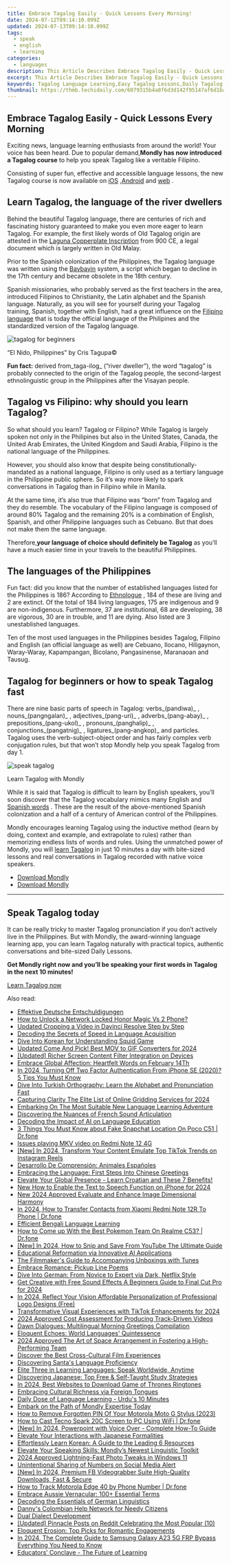 ```yaml
---
title: Embrace Tagalog Easily - Quick Lessons Every Morning!
date: 2024-07-12T09:14:10.099Z
updated: 2024-07-13T09:14:10.099Z
tags:
  - speak
  - english
  - learning
categories:
  - languages
description: This Article Describes Embrace Tagalog Easily - Quick Lessons Every Morning!
excerpt: This Article Describes Embrace Tagalog Easily - Quick Lessons Every Morning!
keywords: Tagalog Language Learning,Easy Tagalog Lessons,Daily Tagalog Practice,Tagalog Speaking Tips,Morning Language Learning Routine,Quick Tagalog Courses,Tagalog Mastery Guide
thumbnail: https://thmb.techidaily.com/6079315b4a8f6d3d142f95147af6d1bac63be2253674b8368d017bb33131f4f4.jpg
---
```


## Embrace Tagalog Easily - Quick Lessons Every Morning

 Exciting news, language learning enthusiasts from around the world!‌ Your voice has been heard. Due to popular demand,**Mondly has now introduced a Tagalog course** to help you speak Tagalog like a veritable Filipino.

 Consisting of super fun, effective and accessible language lessons, the new Tagalog course is now available on [iOS](https://app.adjust.io/5ixfg4k?campaign=blog-post-id-4502&fallback=https%3A%2F%2Fapp.mondly.com?avangate%5Fsrc=blog-post-id-4502?mother%5Flang=en%5Fus?target%5Flang=tl&redirect%5Fandroid=https%3A%2F%2Fplay.google.com%2Fstore%2Fapps%2Fdetails%3Fid%3Dcom.atistudios.mondly.languages&redirect%5Fios=https%3A%2F%2Fitunes.apple.com%2Fapp%2Fid987873536&redirect%5Fmacos=https%3A%2F%2Fapp.mondly.com?avangate%5Fsrc=blog-post-id-4502?mother%5Flang=en%5Fus?target%5Flang=tl) ,[Android](https://app.adjust.io/5ixfg4k?campaign=blog-post-id-4502&fallback=https%3A%2F%2Fapp.mondly.com?avangate%5Fsrc=blog-post-id-4502?mother%5Flang=en%5Fus?target%5Flang=tl&redirect%5Fandroid=https%3A%2F%2Fplay.google.com%2Fstore%2Fapps%2Fdetails%3Fid%3Dcom.atistudios.mondly.languages&redirect%5Fios=https%3A%2F%2Fitunes.apple.com%2Fapp%2Fid987873536&redirect%5Fmacos=https%3A%2F%2Fapp.mondly.com?avangate%5Fsrc=blog-post-id-4502?mother%5Flang=en%5Fus?target%5Flang=tl) and [web](https://app.adjust.io/5ixfg4k?campaign=blog-post-id-4502&fallback=https%3A%2F%2Fapp.mondly.com?avangate%5Fsrc=blog-post-id-4502?mother%5Flang=en%5Fus?target%5Flang=tl&redirect%5Fandroid=https%3A%2F%2Fplay.google.com%2Fstore%2Fapps%2Fdetails%3Fid%3Dcom.atistudios.mondly.languages&redirect%5Fios=https%3A%2F%2Fitunes.apple.com%2Fapp%2Fid987873536&redirect%5Fmacos=https%3A%2F%2Fapp.mondly.com?avangate%5Fsrc=blog-post-id-4502?mother%5Flang=en%5Fus?target%5Flang=tl) .

## Learn Tagalog, the language of the river dwellers

 Behind the beautiful Tagalog language, there are centuries of rich and fascinating history guaranteed to make you even more eager to learn Tagalog. For example, the first likely words of Old Tagalog origin are attested in the [Laguna Copperplate Inscription](https://en.wikipedia.org/wiki/Laguna%5FCopperplate%5FInscription) from 900 CE, a legal document which is largely written in Old Malay.

 Prior to the Spanish colonization of the Philippines, the Tagalog language was written using the [Baybayin](https://en.wikipedia.org/wiki/Baybayin) system, a script which began to decline in the 17th century and became obsolete in the 18th century.

 Spanish missionaries, who probably served as the first teachers in the area, introduced Filipinos to Christianity, the Latin alphabet and the Spanish language. Naturally, as you will see for yourself during your Tagalog training, Spanish, together with English, had a great influence on the [Filipino language](https://en.wikipedia.org/wiki/History%5Fof%5Fthe%5FPhilippines) that is today the official language of the Philipines and the standardized version of the Tagalog language.

![tagalog for beginners](https://edge.mondly.com/blog/wp-content/uploads/2020/03/tagalog-for-beginners-1-600x450.jpg "Learn Tagalog Online In Just 10 Minutes A Day 2")

 “El Nido, Philippines” by Cris Tagupa©

**Fun fact:** derived from_taga-ilog_ (“river dweller”), the word “tagalog” is probably connected to the origin of the Tagalog people, the second-largest ethnolinguistic group in the Philippines after the Visayan people.

## Tagalog vs Filipino: why should you learn Tagalog?

 So what should you learn? Tagalog or Filipino? While Tagalog is largely spoken not only in the Philipines but also in the United States, Canada, the United Arab Emirates, the United Kingdom and Saudi Arabia, Filipino is the national language of the Philippines.

 However, you should also know that despite being constitutionally-mandated as a national language, Filipino is only used as a tertiary language in the Philippine public sphere. So it’s way more likely to spark conversations in Tagalog than in Filipino while in Manila.

 At the same time, it’s also true that Filipino was “born” from Tagalog and they do resemble. The vocabulary of the Filipino language is composed of around 80% Tagalog and the remaining 20% is a combination of English, Spanish, and other Philippine languages such as Cebuano. But that does not make them the same language.

 Therefore,**your language of choice should definitely be Tagalog** as you’ll have a much easier time in your travels to the beautiful Philippines.

## The languages of the Philippines

 Fun fact: did you know that the number of established languages listed for the Philippines is 186? According to [Ethnologue](https://www.ethnologue.com/country/PH) , 184 of these are living and 2 are extinct. Of the total of 184 living languages, 175 are indigenous and 9 are non-indigenous. Furthermore, 37 are institutional, 68 are developing, 38 are vigorous, 30 are in trouble, and 11 are dying. Also listed are 3 unestablished languages.

 Ten of the most used languages in the Philippines besides Tagalog, Filipino and English (an official language as well) are Cebuano, Ilocano, Hiligaynon, Waray-Waray, Kapampangan, Bicolano, Pangasinense, Maranaoan and Tausug.

## Tagalog for beginners or how to speak Tagalog fast

 There are nine basic parts of speech in Tagalog: verbs_(pandiwa)_ , nouns_(pangngalan)_ , adjectives_(pang-uri)_ , adverbs_(pang-abay)_ , prepositions_(pang-ukol)_ , pronouns_(panghalip)_ , conjunctions_(pangatnig)_ , ligatures_(pang-angkop)_ and particles. Tagalog uses the verb-subject-object order and has fairly complex verb conjugation rules, but that won’t stop Mondly help you speak Tagalog from day 1.

![speak tagalog](https://edge.mondly.com/blog/wp-content/uploads/2020/03/speak-tagalog-2-277x600.jpg "Learn Tagalog Online In Just 10 Minutes A Day 3")

 Learn Tagalog with Mondly

 While it is said that Tagalog is difficult to learn by English speakers, you’ll soon discover that the Tagalog vocabulary mimics many English and [Spanish words](https://shop.mondly.com/affiliate.php?ACCOUNT=ATISTUDI&AFFILIATE=108875&PATH=https://www.mondly.com?AFFILIATE=108875) . These are the result of the above-mentioned Spanish colonization and a half of a century of American control of the Philippines.

 Mondly encourages learning Tagalog using the inductive method (learn by doing, context and example, and extrapolate to rules) rather than memorizing endless lists of words and rules. Using the unmatched power of Mondly, you will [learn Tagalog](https://app.adjust.io/5ixfg4k?campaign=blog-post-id-4502&fallback=https%3A%2F%2Fapp.mondly.com?avangate%5Fsrc=blog-post-id-4502?mother%5Flang=en%5Fus?target%5Flang=tl&redirect%5Fandroid=https%3A%2F%2Fplay.google.com%2Fstore%2Fapps%2Fdetails%3Fid%3Dcom.atistudios.mondly.languages&redirect%5Fios=https%3A%2F%2Fitunes.apple.com%2Fapp%2Fid987873536&redirect%5Fmacos=https%3A%2F%2Fapp.mondly.com?avangate%5Fsrc=blog-post-id-4502?mother%5Flang=en%5Fus?target%5Flang=tl) in just 10 minutes a day with bite-sized lessons and real conversations in Tagalog recorded with native voice speakers.

* [Download Mondly](https://www.facebook.com/sharer/sharer.php?u=https%3A%2F%2Fwww.mondly.com%2Fblog%2Flearn-tagalog-online%2F&t=Learn+Tagalog+Online+in+Just+10+Minutes+a+Day "Share on Facebook")
* [Download Mondly](https://shop.mondly.com/affiliate.php?ACCOUNT=ATISTUDI&AFFILIATE=108875&PATH=https://www.mondly.com?AFFILIATE=108875)

---

## Speak Tagalog today

 It can be really tricky to master Tagalog pronunciation if you don’t actively live in the Philippines. But with Mondly, the award-winning language learning app, you can learn Tagalog naturally with practical topics, authentic conversations and bite-sized Daily Lessons.

 **Get Mondly right now and you’ll be speaking your first words in Tagalog in the next 10 minutes!**

[Learn Tagalog now](https://adjt.mondly.com/5ixfg4k?campaign=blog-post-id-4502&fallback=https%3A%2F%2Fapp.mondly.com%3Futm%5Fmedium%3Dblog%5Fblog-post-id-4502%26utm%5Fsource%3Dblog-post-id-4502&redirect%5Fmacos=https%3A%2F%2Fapp.mondly.com%3Futm%5Fmedium%3Dblog%5Fblog-post-id-4502%26utm%5Fsource%3Dblog-post-id-4502&redirect%5Fandroid=https%3A%2F%2Fplay.google.com%2Fstore%2Fapps%2Fdetails%3Fid%3Dcom.atistudios.mondly.languages%3Futm%5Fmedium%3Dblog%5Fblog-post-id-4502%26utm%5Fsource%3Dblog-post-id-4502&redirect%5Fios=https%3A%2F%2Fapps.apple.com%2Fapp%2Fapple-store%2Fid987873536%3Fpt%3D78954800%26ct%3Dblog-post-id-4502%26mt%3D8 "Learn Tagalog now")

<ins class="adsbygoogle"
     style="display:block"
     data-ad-format="autorelaxed"
     data-ad-client="ca-pub-7571918770474297"
     data-ad-slot="1223367746"></ins>



<ins class="adsbygoogle"
     style="display:block"
     data-ad-client="ca-pub-7571918770474297"
     data-ad-slot="8358498916"
     data-ad-format="auto"
     data-full-width-responsive="true"></ins>

<span class="atpl-alsoreadstyle">Also read:</span>
<div><ul>
<li><a href="https://mondly-stories.techidaily.com/effektive-deutsche-entschuldigungen/"><u>Effektive Deutsche Entschuldigungen</u></a></li>
<li><a href="https://unlock-android.techidaily.com/how-to-unlock-a-network-locked-honor-magic-vs-2-phone-by-drfone-android/"><u>How to Unlock a Network Locked Honor Magic Vs 2 Phone?</u></a></li>
<li><a href="https://ai-editing-video.techidaily.com/updated-cropping-a-video-in-davinci-resolve-step-by-step/"><u>Updated Cropping a Video in Davinci Resolve Step by Step</u></a></li>
<li><a href="https://mondly-stories.techidaily.com/decoding-the-secrets-of-speed-in-language-acquisition/"><u>Decoding the Secrets of Speed in Language Acquisition</u></a></li>
<li><a href="https://mondly-stories.techidaily.com/dive-into-korean-for-understanding-squid-game/"><u>Dive Into Korean for Understanding Squid Game</u></a></li>
<li><a href="https://ai-editing-video.techidaily.com/updated-come-and-pick-best-mov-to-gif-converters-for-2024/"><u>Updated Come And Pick! Best MOV to GIF Converters for 2024</u></a></li>
<li><a href="https://extra-guidance.techidaily.com/updated-richer-screen-content-filter-integration-on-devices/"><u>[Updated] Richer Screen Content  Filter Integration on Devices</u></a></li>
<li><a href="https://mondly-stories.techidaily.com/embrace-global-affection-heartfelt-words-on-february-14th/"><u>Embrace Global Affection: Heartfelt Words on February 14Th</u></a></li>
<li><a href="https://apple-account.techidaily.com/in-2024-turning-off-two-factor-authentication-from-iphone-se-2020-5-tips-you-must-know-by-drfone-ios/"><u>In 2024, Turning Off Two Factor Authentication From iPhone SE (2020)? 5 Tips You Must Know</u></a></li>
<li><a href="https://mondly-stories.techidaily.com/dive-into-turkish-orthography-learn-the-alphabet-and-pronunciation-fast/"><u>Dive Into Turkish Orthography: Learn the Alphabet and Pronunciation Fast</u></a></li>
<li><a href="https://extra-lessons.techidaily.com/capturing-clarity-the-elite-list-of-online-gridding-services-for-2024/"><u>Capturing Clarity  The Elite List of Online Gridding Services for 2024</u></a></li>
<li><a href="https://mondly-stories.techidaily.com/embarking-on-the-most-suitable-new-language-learning-adventure/"><u>Embarking On The Most Suitable New Language Learning Adventure</u></a></li>
<li><a href="https://mondly-stories.techidaily.com/discovering-the-nuances-of-french-sound-articulation/"><u>Discovering the Nuances of French Sound Articulation</u></a></li>
<li><a href="https://mondly-stories.techidaily.com/decoding-the-impact-of-ai-on-language-education/"><u>Decoding the Impact of AI on Language Education</u></a></li>
<li><a href="https://location-social.techidaily.com/3-things-you-must-know-about-fake-snapchat-location-on-poco-c51-drfone-by-drfone-virtual-android/"><u>3 Things You Must Know about Fake Snapchat Location On Poco C51 | Dr.fone</u></a></li>
<li><a href="https://review-topics.techidaily.com/issues-playing-mkv-video-on-redmi-note-12-4g-by-aiseesoft-video-converter-play-mkv-on-android/"><u>Issues playing MKV video on Redmi Note 12 4G</u></a></li>
<li><a href="https://instagram-video-files.techidaily.com/new-in-2024-transform-your-content-emulate-top-tiktok-trends-on-instagram-reels/"><u>[New] In 2024, Transform Your Content  Emulate Top TikTok Trends on Instagram Reels</u></a></li>
<li><a href="https://mondly-stories.techidaily.com/desarrollo-de-comprension-animales-espanoles/"><u>Desarrollo De Comprensión: Animales Españoles</u></a></li>
<li><a href="https://mondly-stories.techidaily.com/embracing-the-language-first-steps-into-chinese-greetings/"><u>Embracing the Language: First Steps Into Chinese Greetings</u></a></li>
<li><a href="https://mondly-stories.techidaily.com/elevate-your-global-presence-learn-croatian-and-these-7-benefits/"><u>Elevate Your Global Presence - Learn Croatian and These 7 Benefits!</u></a></li>
<li><a href="https://ai-voice-clone.techidaily.com/new-how-to-enable-the-text-to-speech-function-on-iphone-for-2024/"><u>New How to Enable the Text to Speech Function on iPhone for 2024</u></a></li>
<li><a href="https://video-content-creator.techidaily.com/new-2024-approved-evaluate-and-enhance-image-dimensional-harmony/"><u>New 2024 Approved Evaluate and Enhance Image Dimensional Harmony</u></a></li>
<li><a href="https://android-transfer.techidaily.com/in-2024-how-to-transfer-contacts-from-xiaomi-redmi-note-12r-to-phone-drfone-by-drfone-transfer-from-android-transfer-from-android/"><u>In 2024, How to Transfer Contacts from Xiaomi Redmi Note 12R To Phone | Dr.fone</u></a></li>
<li><a href="https://mondly-stories.techidaily.com/efficient-bengali-language-learning/"><u>Efficient Bengali Language Learning</u></a></li>
<li><a href="https://pokemon-go-android.techidaily.com/how-to-come-up-with-the-best-pokemon-team-on-realme-c53-drfone-by-drfone-virtual-android/"><u>How to Come up With the Best Pokemon Team On Realme C53? | Dr.fone</u></a></li>
<li><a href="https://youtube-docs.techidaily.com/n-2024-how-to-snip-and-save-from-youtube-the-ultimate-guide/"><u>[New] In 2024, How to Snip and Save From YouTube  The Ultimate Guide</u></a></li>
<li><a href="https://mondly-stories.techidaily.com/educational-reformation-via-innovative-ai-applications/"><u>Educational Reformation via Innovative AI Applications</u></a></li>
<li><a href="https://extra-resources.techidaily.com/the-filmmakers-guide-to-accompanying-unboxings-with-tunes/"><u>The Filmmaker's Guide to Accompanying Unboxings with Tunes</u></a></li>
<li><a href="https://mondly-stories.techidaily.com/embrace-romance-pickup-line-poems/"><u>Embrace Romance: Pickup Line Poems</u></a></li>
<li><a href="https://mondly-stories.techidaily.com/dive-into-german-from-novice-to-expert-via-dark-netflix-style/"><u>Dive Into German: From Novice to Expert via Dark, Netflix Style</u></a></li>
<li><a href="https://smart-video-creator.techidaily.com/get-creative-with-free-sound-effects-a-beginners-guide-to-final-cut-pro-for-2024/"><u>Get Creative with Free Sound Effects A Beginners Guide to Final Cut Pro for 2024</u></a></li>
<li><a href="https://extra-approaches.techidaily.com/in-2024-reflect-your-vision-affordable-personalization-of-professional-logo-designs-free/"><u>In 2024, Reflect Your Vision  Affordable Personalization of Professional Logo Designs (Free)</u></a></li>
<li><a href="https://some-skills.techidaily.com/transformative-visual-experiences-with-tiktok-enhancements-for-2024/"><u>Transformative Visual Experiences with TikTok Enhancements for 2024</u></a></li>
<li><a href="https://fox-boxes.techidaily.com/2024-approved-cost-assessment-for-producing-track-driven-videos/"><u>2024 Approved  Cost Assessment for Producing Track-Driven Videos</u></a></li>
<li><a href="https://mondly-stories.techidaily.com/dawn-dialogues-multilingual-morning-greetings-compilation/"><u>Dawn Dialogues: Multilingual Morning Greetings Compilation</u></a></li>
<li><a href="https://mondly-stories.techidaily.com/eloquent-echoes-world-languages-quintessence/"><u>Eloquent Echoes: World Languages' Quintessence</u></a></li>
<li><a href="https://some-guidance.techidaily.com/2024-approved-the-art-of-space-arrangement-in-fostering-a-high-performing-team/"><u>2024 Approved  The Art of Space Arrangement in Fostering a High-Performing Team</u></a></li>
<li><a href="https://mondly-stories.techidaily.com/discover-the-best-cross-cultural-film-experiences/"><u>Discover the Best Cross-Cultural Film Experiences</u></a></li>
<li><a href="https://mondly-stories.techidaily.com/discovering-santas-language-proficiency/"><u>Discovering Santa's Language Proficiency</u></a></li>
<li><a href="https://mondly-stories.techidaily.com/elite-three-in-learning-languages-speak-worldwide-anytime/"><u>Elite Three in Learning Languages: Speak Worldwide, Anytime</u></a></li>
<li><a href="https://mondly-stories.techidaily.com/discovering-japanese-top-free-and-self-taught-study-strategies/"><u>Discovering Japanese: Top Free & Self-Taught Study Strategies</u></a></li>
<li><a href="https://some-knowledge.techidaily.com/in-2024-best-websites-to-download-game-of-thrones-ringtones/"><u>In 2024, Best Websites to Download Game of Thrones Ringtones</u></a></li>
<li><a href="https://mondly-stories.techidaily.com/embracing-cultural-richness-via-foreign-tongues/"><u>Embracing Cultural Richness via Foreign Tongues</u></a></li>
<li><a href="https://mondly-stories.techidaily.com/daily-dose-of-language-learning-urdus-10-minutes/"><u>Daily Dose of Language Learning - Urdu's 10 Minutes</u></a></li>
<li><a href="https://mondly-stories.techidaily.com/embark-on-the-path-of-mondly-expertise-today/"><u>Embark on the Path of Mondly Expertise Today</u></a></li>
<li><a href="https://android-unlock.techidaily.com/how-to-remove-forgotten-pin-of-your-motorola-moto-g-stylus-2023-by-drfone-android/"><u>How to Remove Forgotten PIN Of Your Motorola Moto G Stylus (2023)</u></a></li>
<li><a href="https://screen-mirror.techidaily.com/how-to-cast-tecno-spark-20c-screen-to-pc-using-wifi-drfone-by-drfone-android/"><u>How to Cast Tecno Spark 20C Screen to PC Using WiFi | Dr.fone</u></a></li>
<li><a href="https://digital-screen-recording.techidaily.com/new-in-2024-powerpoint-with-voice-over-complete-how-to-guide/"><u>[New] In 2024, Powerpoint with Voice Over - Complete How-To Guide</u></a></li>
<li><a href="https://mondly-stories.techidaily.com/elevate-your-interactions-with-japanese-formalities/"><u>Elevate Your Interactions with Japanese Formalities</u></a></li>
<li><a href="https://mondly-stories.techidaily.com/effortlessly-learn-korean-a-guide-to-the-leading-6-resources/"><u>Effortlessly Learn Korean: A Guide to the Leading 6 Resources</u></a></li>
<li><a href="https://mondly-stories.techidaily.com/elevate-your-speaking-skills-mondlys-newest-linguistic-toolkit/"><u>Elevate Your Speaking Skills: Mondly’s Newest Linguistic Toolkit</u></a></li>
<li><a href="https://extra-support.techidaily.com/2024-approved-lightning-fast-photo-tweaks-in-windows-11/"><u>2024 Approved  Lightning-Fast Photo Tweaks in Windows 11</u></a></li>
<li><a href="https://facebook.techidaily.com/1719154016371-unintentional-sharing-of-numbers-on-social-media-alert/"><u>Unintentional Sharing of Numbers on Social Media Alert</u></a></li>
<li><a href="https://facebook-video-recording.techidaily.com/new-in-2024-premium-fb-videograbber-suite-high-quality-downloads-fast-and-secure/"><u>[New] In 2024, Premium FB Videograbber Suite  High-Quality Downloads, Fast & Secure</u></a></li>
<li><a href="https://android-location-track.techidaily.com/how-to-track-motorola-edge-40-by-phone-number-drfone-by-drfone-virtual-android/"><u>How to Track Motorola Edge 40 by Phone Number | Dr.fone</u></a></li>
<li><a href="https://mondly-stories.techidaily.com/embrace-aussie-vernacular-100plus-essential-terms/"><u>Embrace Aussie Vernacular: 100+ Essential Terms</u></a></li>
<li><a href="https://mondly-stories.techidaily.com/decoding-the-essentials-of-german-linguistics/"><u>Decoding the Essentials of German Linguistics</u></a></li>
<li><a href="https://mondly-stories.techidaily.com/dannys-colombian-help-network-for-needy-citizens/"><u>Danny's Colombian Help Network for Needy Citizens</u></a></li>
<li><a href="https://mondly-stories.techidaily.com/dual-dialect-development/"><u>Dual Dialect Development</u></a></li>
<li><a href="https://extra-skills.techidaily.com/updated-pinnacle-posts-on-reddit-celebrating-the-most-popular-10/"><u>[Updated] Pinnacle Posts on Reddit  Celebrating the Most Popular (10)</u></a></li>
<li><a href="https://mondly-stories.techidaily.com/eloquent-erosion-top-picks-for-romantic-engagements/"><u>Eloquent Erosion: Top Picks for Romantic Engagements</u></a></li>
<li><a href="https://android-frp.techidaily.com/in-2024-the-complete-guide-to-samsung-galaxy-a23-5g-frp-bypass-everything-you-need-to-know-by-drfone-android/"><u>In 2024, The Complete Guide to Samsung Galaxy A23 5G FRP Bypass Everything You Need to Know</u></a></li>
<li><a href="https://mondly-stories.techidaily.com/educators-conclave-the-future-of-learning/"><u>Educators’ Conclave - The Future of Learning</u></a></li>
</ul></div>
